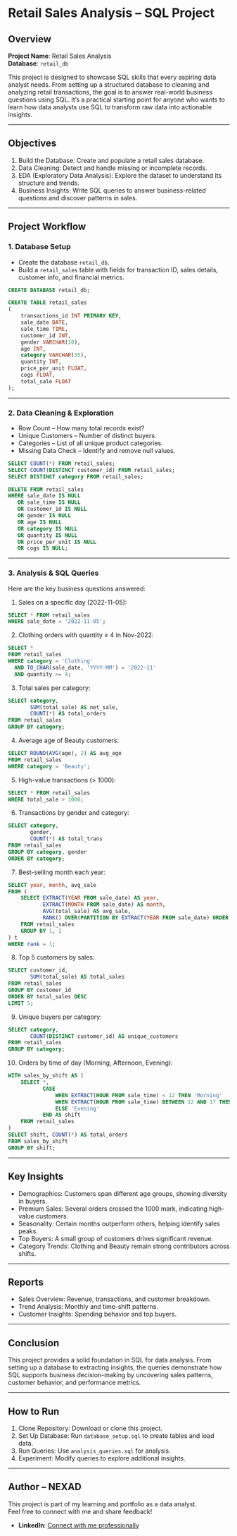 # Retail Sales Analysis – SQL Project

## Overview  

**Project Name**: Retail Sales Analysis  
**Database**: `retail_db`  

This project is designed to showcase SQL skills that every aspiring data analyst needs. From setting up a structured database to cleaning and analyzing retail transactions, the goal is to answer real-world business questions using SQL. It’s a practical starting point for anyone who wants to learn how data analysts use SQL to transform raw data into actionable insights.  

---

## Objectives  

1. Build the Database: Create and populate a retail sales database.  
2. Data Cleaning: Detect and handle missing or incomplete records.  
3. EDA (Exploratory Data Analysis): Explore the dataset to understand its structure and trends.  
4. Business Insights: Write SQL queries to answer business-related questions and discover patterns in sales.  

---

## Project Workflow  

### 1. Database Setup  

- Create the database `retail_db`.  
- Build a `retail_sales` table with fields for transaction ID, sales details, customer info, and financial metrics.  

```sql
CREATE DATABASE retail_db;

CREATE TABLE retail_sales
(
    transactions_id INT PRIMARY KEY,
    sale_date DATE,
    sale_time TIME,
    customer_id INT,
    gender VARCHAR(10),
    age INT,
    category VARCHAR(35),
    quantity INT,
    price_per_unit FLOAT,
    cogs FLOAT,
    total_sale FLOAT
);
```

---

### 2. Data Cleaning & Exploration  

- Row Count – How many total records exist?  
- Unique Customers – Number of distinct buyers.  
- Categories – List of all unique product categories.  
- Missing Data Check – Identify and remove null values.  

```sql
SELECT COUNT(*) FROM retail_sales;
SELECT COUNT(DISTINCT customer_id) FROM retail_sales;
SELECT DISTINCT category FROM retail_sales;

DELETE FROM retail_sales
WHERE sale_date IS NULL 
   OR sale_time IS NULL 
   OR customer_id IS NULL 
   OR gender IS NULL 
   OR age IS NULL 
   OR category IS NULL 
   OR quantity IS NULL 
   OR price_per_unit IS NULL 
   OR cogs IS NULL;
```

---

### 3. Analysis & SQL Queries  

Here are the key business questions answered:  

1. Sales on a specific day (2022-11-05):  
```sql
SELECT * FROM retail_sales
WHERE sale_date = '2022-11-05';
```

2. Clothing orders with quantity ≥ 4 in Nov-2022:  
```sql
SELECT *
FROM retail_sales
WHERE category = 'Clothing'
  AND TO_CHAR(sale_date, 'YYYY-MM') = '2022-11'
  AND quantity >= 4;
```

3. Total sales per category:  
```sql
SELECT category,
       SUM(total_sale) AS net_sale,
       COUNT(*) AS total_orders
FROM retail_sales
GROUP BY category;
```

4. Average age of Beauty customers:  
```sql
SELECT ROUND(AVG(age), 2) AS avg_age
FROM retail_sales
WHERE category = 'Beauty';
```

5. High-value transactions (> 1000):  
```sql
SELECT * FROM retail_sales
WHERE total_sale > 1000;
```

6. Transactions by gender and category:  
```sql
SELECT category,
       gender,
       COUNT(*) AS total_trans
FROM retail_sales
GROUP BY category, gender
ORDER BY category;
```

7. Best-selling month each year:  
```sql
SELECT year, month, avg_sale
FROM (
    SELECT EXTRACT(YEAR FROM sale_date) AS year,
           EXTRACT(MONTH FROM sale_date) AS month,
           AVG(total_sale) AS avg_sale,
           RANK() OVER(PARTITION BY EXTRACT(YEAR FROM sale_date) ORDER BY AVG(total_sale) DESC) AS rank
    FROM retail_sales
    GROUP BY 1, 2
) t
WHERE rank = 1;
```

8. Top 5 customers by sales:  
```sql
SELECT customer_id,
       SUM(total_sale) AS total_sales
FROM retail_sales
GROUP BY customer_id
ORDER BY total_sales DESC
LIMIT 5;
```

9. Unique buyers per category:  
```sql
SELECT category,
       COUNT(DISTINCT customer_id) AS unique_customers
FROM retail_sales
GROUP BY category;
```

10. Orders by time of day (Morning, Afternoon, Evening):  
```sql
WITH sales_by_shift AS (
    SELECT *,
           CASE
               WHEN EXTRACT(HOUR FROM sale_time) < 12 THEN 'Morning'
               WHEN EXTRACT(HOUR FROM sale_time) BETWEEN 12 AND 17 THEN 'Afternoon'
               ELSE 'Evening'
           END AS shift
    FROM retail_sales
)
SELECT shift, COUNT(*) AS total_orders
FROM sales_by_shift
GROUP BY shift;
```

---

## Key Insights  

- Demographics: Customers span different age groups, showing diversity in buyers.  
- Premium Sales: Several orders crossed the 1000 mark, indicating high-value customers.  
- Seasonality: Certain months outperform others, helping identify sales peaks.  
- Top Buyers: A small group of customers drives significant revenue.  
- Category Trends: Clothing and Beauty remain strong contributors across shifts.  

---

## Reports  

- Sales Overview: Revenue, transactions, and customer breakdown.  
- Trend Analysis: Monthly and time-shift patterns.  
- Customer Insights: Spending behavior and top buyers.  

---

## Conclusion  

This project provides a solid foundation in SQL for data analysis. From setting up a database to extracting insights, the queries demonstrate how SQL supports business decision-making by uncovering sales patterns, customer behavior, and performance metrics.  

---

## How to Run  

1. Clone Repository: Download or clone this project.  
2. Set Up Database: Run `database_setup.sql` to create tables and load data.  
3. Run Queries: Use `analysis_queries.sql` for analysis.  
4. Experiment: Modify queries to explore additional insights.  

---

## Author – NEXAD  

This project is part of my learning and portfolio as a data analyst.  
Feel free to connect with me and share feedback!  



- **LinkedIn**: [Connect with me professionally](https://www.linkedin.com/in/majid-soltani-nezhad-1529ab247/)

